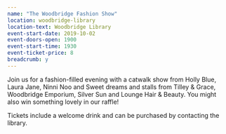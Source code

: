 ```yaml
---
name: "The Woodbridge Fashion Show"
location: woodbridge-library
location-text: Woodbridge Library
event-start-date: 2019-10-02
event-doors-open: 1900
event-start-time: 1930
event-ticket-price: 8
breadcrumb: y
---
```


Join us for a fashion-filled evening with a catwalk show from Holly Blue, Laura Jane, Ninni Noo and Sweet dreams and stalls from Tilley & Grace, Woodbridge Emporium, Silver Sun and Lounge Hair & Beauty. You might also win something lovely in our raffle!

Tickets include a welcome drink and can be purchased by contacting the library.
